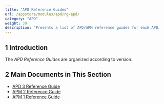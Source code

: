 ```yaml
---
title: "APD Reference Guides"
url: /appstore/modules/apd/rg-apd/
category: "APD"
weight: 30
description: "Presents a list of APD/APM reference guides for each APD/APM version."
---
```


## 1 Introduction

The *APD Reference Guides* are organized according to version.

## 2 Main Documents in This Section

* [APD 3 Reference Guide](/appstore/modules/apd/rg-three-apd/)
* [APM 2 Reference Guide](/appstore/modules/apd/rg-two-apm/)
* [APM 1 Reference Guide](/appstore/modules/apd/rg-one-apm/)
